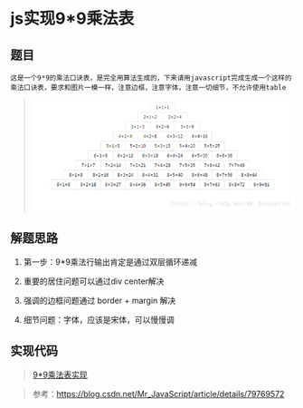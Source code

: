 # js实现9*9乘法表

## 题目

	这是一个9*9的乘法口诀表，是完全用算法生成的，下来请用javascript完成生成一个这样的乘法口诀表，要求和图片一模一样，注意边框，注意字体，注意一切细节，不允许使用table

> ![9*9乘法表](./9-9乘法表.png)

## 解题思路

1. 第一步：9*9乘法行输出肯定是通过双层循环递减

2. 重要的居住问题可以通过div center解决

3. 强调的边框问题通过 border + margin 解决

4. 细节问题：字体，应该是宋体，可以慢慢调

## 实现代码

> [9*9乘法表实现](练习手册/大前端/算法计划/2020年/1月/20200105-第一天/index.html)

> 参考：https://blog.csdn.net/Mr_JavaScript/article/details/79769572
